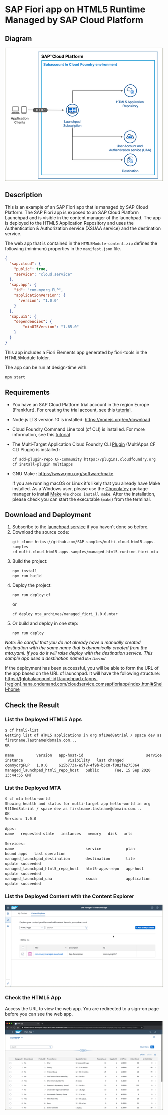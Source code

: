 # SAP Fiori app on HTML5 Runtime Managed by SAP Cloud Platform

## Diagram

![diagram](diagram.png)


## Description

This is an example of an SAP Fiori app that is managed by SAP Cloud Platform. The SAP Fiori app is exposed to an SAP Cloud Platform Launchpad and is visible in the content manager of the launchpad. The app is deployed to the HTML5 Application Repository and uses the Authentication & Authorization service (XSUAA service) and the destination service. 

The web app that is contained in the `HTML5Module-content.zip` defines the following (minimum) properties in the `manifest.json` file.

```JSON
{
  "sap.cloud": {
    "public": true,
    "service": "cloud.service"
  },
  "sap.app": {
    "id": "com.myorg.FLP",
    "applicationVersion": {
      "version": "1.0.0"
    }
  },
  "sap.ui5": {
    "dependencies": {
        "minUI5Version": "1.65.0"
    }
  }
}
```

This app includes a Fiori Elements app generated by fiori-tools in the HTML5Module folder.

The app can be run at design-time with:
```
npm start
```

## Requirements
- You have an SAP Cloud Platform trial account in the region Europe (Frankfurt). For creating the trial account, see this [tutorial](https://developers.sap.com/tutorials/hcp-create-trial-account.html).
- Node.js LTS version 10 is installed: <https://nodejs.org/en/download>
- Cloud Foundry Command Line tool (cf CLI)  is installed. For more information, see this [tutorial](https://developers.sap.com/tutorials/cp-cf-download-cli.html)
- The Multi-Target Application Cloud Foundry CLI [Plugin](https://github.com/cloudfoundry-incubator/multiapps-cli-plugin) (MultiApps CF CLI Plugin) is installed : 
    ```
    cf add-plugin-repo CF-Community https://plugins.cloudfoundry.org
    cf install-plugin multiapps
    ```
- GNU Make : <https://www.gnu.org/software/make>

    If you are running macOS or Linux it's likely that you already have Make installed. As a Windows user, please use the [Chocolatey](https://chocolatey.org/) package manager to install [Make](https://chocolatey.org/packages/make) via `choco install make`. After the installation, please check you can start the executable (`make`) from the terminal.
    
## Download and Deployment
1. Subscribe to the [launchpad service](https://developers.sap.com/tutorials/cp-portal-cloud-foundry-getting-started.html) if you haven't done so before.
1. Download the source code:
    ```
    git clone https://github.com/SAP-samples/multi-cloud-html5-apps-samples
    cd multi-cloud-html5-apps-samples/managed-html5-runtime-fiori-mta
    ```
2. Build the project:
    ```
    npm install
    npm run build
    ```
3. Deploy the project:
    ```
    npm run deploy:cf
    ```
    or
    ```
    cf deploy mta_archives/managed_fiori_1.0.0.mtar
    ```
4. Or build and deploy in one step:
    ```
    npm run deploy
    ```

*Note: Be careful that you do not already have a manually created destination with the same name that is dynamically created from the mta.yaml. If you do it will raise deploy with the destination service. This sample app uses a destination named `Northwind`*

If the deployment has been successful, you will be able to form the URL of the app based on the URL of launchpad. It will have the following structure: <https://[globalaccount-id].launchpad.cfapps.[region].hana.ondemand.com/cloudservice.comsapfioriapp/index.html#Shell-home>

## Check the Result

### List the Deployed HTML5 Apps
```
$ cf html5-list                                     
Getting list of HTML5 applications in org 9f10ed8atrial / space dev as firstname.lastname@domain.com...
OK

name          version   app-host-id                            service instance                    visibility   last changed   
commyorgFLP   1.0.0     615b773a-e5f8-4f9b-b5c0-f082fe275364   managed_launchpad_html5_repo_host   public       Tue, 15 Sep 2020 13:44:55 GMT    
```

### List the Deployed MTA

```
$ cf mta hello-world
Showing health and status for multi-target app hello-world in org 9f10ed8atrial / space dev as firstname.lastname@domain.com...
OK
Version: 1.0.0

Apps:
name   requested state   instances   memory   disk   urls   

Services:
name                                service           plan          bound apps   last operation   
managed_launchpad_destination       destination       lite                       update succeeded   
managed_launchpad_html5_repo_host   html5-apps-repo   app-host                   update succeeded   
managed_launchpad_uaa               xsuaa             application                update succeeded  
```


### List the Deployed Content with the Content Explorer

![Content in Content Explorer](contentExplorer.png)


### Check the HTML5 App

Access the URL to view the web app. You are redirected to a sign-on page before you can see the web app.

![webapp](result.png)
